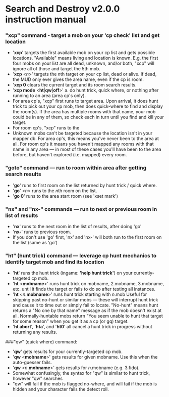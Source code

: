 # Search and Destroy v2.0.0 instruction manual

### "xcp" command - target a mob on your 'cp check' list and get location
- '**xcp**' targets the first available mob on your cp list and gets possible locations. "Available" means living and location is known.  E.g. the first four mobs on your list are all dead, unknown, and/or both, "xcp" will ignore all of those and target the 5th mob.
- '**xcp** \<*n*\>' targets the *n*th target on your cp list, dead or alive.  If dead, the MUD only ever gives the area name, even if the cp is room.
- '**xcp 0** clears the current target and its room search results.
- '**xcp mode** \<**ht**\|**qw**\|**off**\>' a.  do hunt trick, quick where, or nothing after running to an area (area cp's only).  
- For area cp's, "xcp" first runs to target area.  Upon arrival, it does hunt trick to pick out your cp mob, then does quick-where to find and display the room(s).  If the area has multiple rooms with that name, your mob could be in any of them, so check each in turn until you find and kill your target.
- For room cp's, "xcp" runs to the
- Unknown mobs can't be targeted because the location isn't in your mapper db.  For area cp's, this means you've never been to the area at all.  For room cp's it means you haven't mapped any rooms with that name in any area — in most of these cases you'll have been to the area before, but haven't explored (i.e. mapped) every room.

### "goto" command — run to room within area after getting search results
- '**go**' runs to first room on the list returned by hunt trick / quick where.
- '**go**' \<*n*\> runs to the *n*th room on the list.
- '**go 0**' runs to the area start room (see 'xset mark')
 
### "nx" and "nx-" commands — run to next or previous room in list of results
- '**nx**' runs to the next room in the list of results, after doing 'go'
- '**nx-**' runs to previous room.
- If you don't use 'go' first, 'nx' and 'nx-' will both run to the first room on the list (same as 'go')

### "ht" (hunt trick) command — leverage cp hunt mechanics to identify target mob and find its location
- '**ht**' runs the hunt trick (ingame: **'help hunt trick'**) on your currently-targeted cp mob.
- '**ht** \<**mobname**\>' runs hunt trick on mobname, 2.mobname, 3.mobname, etc. until it finds the target or fails to do so after testing all instances.
- '**ht** \<*n*.**mobname**\>' runs hunt trick starting with *n*.mob Useful for skipping past no-hunt or similar mobs — these will interrupt hunt trick and cause it to time out or simply fail to locate.  "No-hunt" means hunt returns a "No one by that name" message as if the mob doesn't exist at all.  Normally-huntable mobs return "You seem unable to hunt that target for some reason" when you get it as a cp (or gq) target.
- '**ht abort**', '**hta**', and '**ht0**' all cancel a hunt trick in progress without returning any results.

###"qw" (quick where) command:
- '**qw**' gets results for your currently-targeted cp mob.
- '**qw** \<**mobname**\>' gets results for given mobname.  Use this when the auto-guesser fails.
- '**qw** \<*n*.**mobname**\>' gets results for *n*.mobname (e.g. 3.fido).
- Somewhat confusingly, the syntax for "qw" is similar to hunt trick, however "qw" searches 
 - "qw" will fail if the mob is flagged no-where, and will fail if the mob is hidden and your character fails the detect roll.
  
 
 
